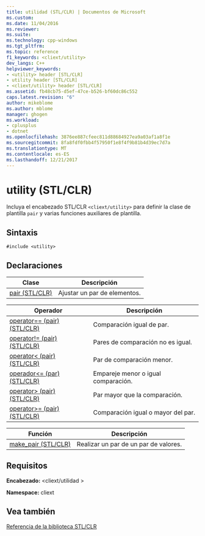 ```yaml
---
title: utilidad (STL/CLR) | Documentos de Microsoft
ms.custom: 
ms.date: 11/04/2016
ms.reviewer: 
ms.suite: 
ms.technology: cpp-windows
ms.tgt_pltfrm: 
ms.topic: reference
f1_keywords: <cliext/utility>
dev_langs: C++
helpviewer_keywords:
- <utility> header [STL/CLR]
- utility header [STL/CLR]
- <cliext/utility> header [STL/CLR]
ms.assetid: fb48cb75-d5ef-47ce-b526-bf60dc86c552
caps.latest.revision: "6"
author: mikeblome
ms.author: mblome
manager: ghogen
ms.workload:
- cplusplus
- dotnet
ms.openlocfilehash: 3876ee887cfeec811d88684927ea9a03af1a8f1e
ms.sourcegitcommit: 8fa8fdf0fbb4f57950f1e8f4f9b81b4d39ec7d7a
ms.translationtype: MT
ms.contentlocale: es-ES
ms.lasthandoff: 12/21/2017
---
```

# <a name="utility-stlclr"></a>utility (STL/CLR)
Incluya el encabezado STL/CLR `<cliext/utility>` para definir la clase de plantilla `pair` y varias funciones auxiliares de plantilla.  
  
## <a name="syntax"></a>Sintaxis  
  
```  
#include <utility>  
```  
  
## <a name="declarations"></a>Declaraciones  
  
|Clase|Descripción|  
|-----------|-----------------|  
|[pair (STL/CLR)](../dotnet/pair-stl-clr.md)|Ajustar un par de elementos.|  
  
|Operador|Descripción|  
|--------------|-----------------|  
|[operator== (pair) (STL/CLR)](../dotnet/operator-equality-pair-stl-clr.md)|Comparación igual de par.|  
|[operator!= (pair) (STL/CLR)](../dotnet/operator-inequality-pair-stl-clr.md)|Pares de comparación no es igual.|  
|[operator< (pair) (STL/CLR)](../dotnet/operator-less-than-pair-stl-clr.md)|Par de comparación menor.|  
|[operador\<= (par) (STL/CLR)](../dotnet/operator-less-or-equal-pair-stl-clr.md)|Empareje menor o igual comparación.|  
|[operator> (pair) (STL/CLR)](../dotnet/operator-greater-than-pair-stl-clr.md)|Par mayor que la comparación.|  
|[operator>= (pair) (STL/CLR)](../dotnet/operator-greater-or-equal-pair-stl-clr.md)|Comparación igual o mayor del par.|  
  
|Función|Descripción|  
|--------------|-----------------|  
|[make_pair (STL/CLR)](../dotnet/make-pair-stl-clr.md)|Realizar un par de un par de valores.|  
  
## <a name="requirements"></a>Requisitos  
 **Encabezado:** \<cliext/utilidad >  
  
 **Namespace:** cliext  
  
## <a name="see-also"></a>Vea también  
 [Referencia de la biblioteca STL/CLR](../dotnet/stl-clr-library-reference.md)